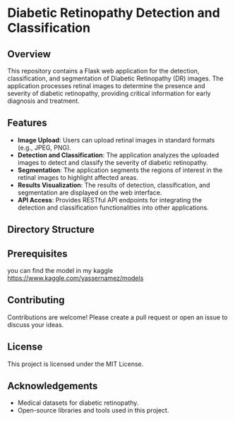 # Diabetic Retinopathy Detection and Classification

## Overview

This repository contains a Flask web application for the detection, classification, and segmentation of Diabetic Retinopathy (DR) images. The application processes retinal images to determine the presence and severity of diabetic retinopathy, providing critical information for early diagnosis and treatment.

## Features

- **Image Upload**: Users can upload retinal images in standard formats (e.g., JPEG, PNG).
- **Detection and Classification**: The application analyzes the uploaded images to detect and classify the severity of diabetic retinopathy.
- **Segmentation**: The application segments the regions of interest in the retinal images to highlight affected areas.
- **Results Visualization**: The results of detection, classification, and segmentation are displayed on the web interface.
- **API Access**: Provides RESTful API endpoints for integrating the detection and classification functionalities into other applications.

## Directory Structure

## Prerequisites
you can find the model in my kaggle https://www.kaggle.com/yassernamez/models
## Contributing
Contributions are welcome! Please create a pull request or open an issue to discuss your ideas.

## License
This project is licensed under the MIT License.

## Acknowledgements
- Medical datasets for diabetic retinopathy.
- Open-source libraries and tools used in this project.
